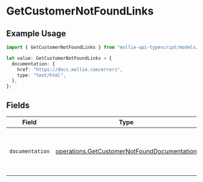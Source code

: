# GetCustomerNotFoundLinks

## Example Usage

```typescript
import { GetCustomerNotFoundLinks } from "mollie-api-typescript/models/operations";

let value: GetCustomerNotFoundLinks = {
  documentation: {
    href: "https://docs.mollie.com/errors",
    type: "text/html",
  },
};
```

## Fields

| Field                                                                                                      | Type                                                                                                       | Required                                                                                                   | Description                                                                                                |
| ---------------------------------------------------------------------------------------------------------- | ---------------------------------------------------------------------------------------------------------- | ---------------------------------------------------------------------------------------------------------- | ---------------------------------------------------------------------------------------------------------- |
| `documentation`                                                                                            | [operations.GetCustomerNotFoundDocumentation](../../models/operations/getcustomernotfounddocumentation.md) | :heavy_check_mark:                                                                                         | The URL to the generic Mollie API error handling guide.                                                    |